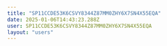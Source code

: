 ```yaml
---
title: "SP11CCDE53K6CSVY8344Z87MM0ZHY6X7SN4X55EQA"
date: 2025-01-06T14:43:23.288Z
user: SP11CCDE53K6CSVY8344Z87MM0ZHY6X7SN4X55EQA
layout: "users"
---
```

    